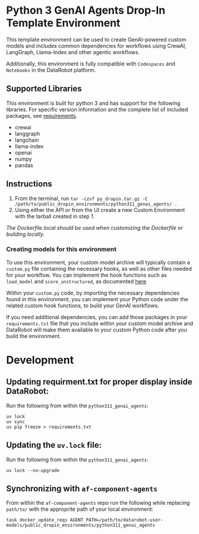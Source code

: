 # Python 3 GenAI Agents Drop-In Template Environment

This template environment can be used to create GenAI-powered custom models and includes common dependencies for
workflows using CrewAI, LangGraph, Llama-Index and other agentic workflows.

Additionally, this environment is fully compatible with `Codespaces` and `Notebooks` in the DataRobot platform.

## Supported Libraries

This environment is built for python 3 and has support for the following libraries.
For specific version information and the complete list of included packages, see [requirements](requirements.txt).

- crewai
- langgraph
- langchain
- llama-index
- openai
- numpy
- pandas

## Instructions

1. From the terminal, run `tar -czvf py_dropin.tar.gz -C /path/to/public_dropin_environments/python311_genai_agents/ .`
2. Using either the API or from the UI create a new Custom Environment with the tarball created
in step 1.

_The Dockerfile.local should be used when customizing the Dockerfile or building locally._

### Creating models for this environment

To use this environment, your custom model archive will typically contain a `custom.py` file containing the necessary hooks, as well as other files needed for your workflow. You can implement the hook functions such as `load_model` and `score_unstructured`, as documented [here](../../custom_model_runner/README.md)

Within your `custom.py` code, by importing the necessary dependencies found in this environment, you can implement your Python code under the related custom hook functions, to build your GenAI workflows.

If you need additional dependencies, you can add those packages in your `requirements.txt` file that you include within your custom model archive and DataRobot will make them available to your custom Python code after you build the environment.

# Development
## Updating requirment.txt for proper display inside DataRobot:
Run the following from within the `python311_genai_agents`:
```
uv lock 
uv sync
uv pip freeze > requirements.txt
```

## Updating the `uv.lock` file:
Run the following from within the `python311_genai_agents`:
```
uv lock --no-upgrade
```

## Synchronizing with `af-component-agents`
From within the `af-component-agents` repo run the following while replacing `path/to/` with the approprite path of your local environment:
```
task docker_update_reqs AGENT_PATH=/path/to/datarobot-user-models/public_dropin_environments/python311_genai_agents
```